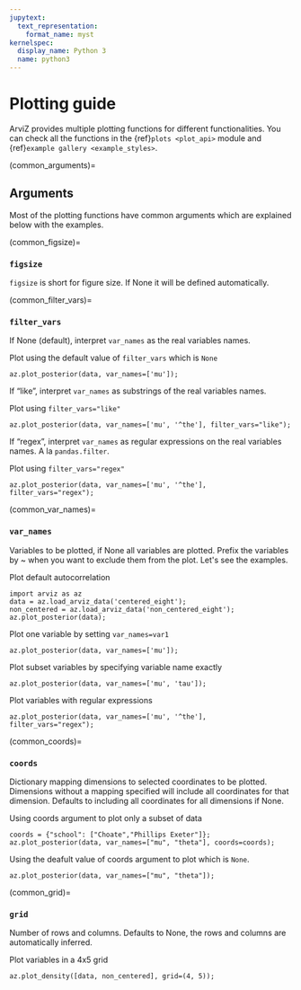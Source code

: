 ```yaml
---
jupytext:
  text_representation:
    format_name: myst
kernelspec:
  display_name: Python 3
  name: python3
---
```


# Plotting guide

ArviZ provides multiple plotting functions for different functionalities. You can check all the functions in the {ref}`plots <plot_api>` module and {ref}`example gallery <example_styles>`.

(common_arguments)=
## Arguments
Most of the plotting functions have common arguments which are explained below with the examples.

(common_figsize)=
### `figsize`

`figsize` is short for figure size. If None it will be defined automatically.

(common_filter_vars)=
### `filter_vars`
If None (default), interpret `var_names` as the real variables names.

Plot using the default value of `filter_vars` which is `None`

```{code-cell}
az.plot_posterior(data, var_names=['mu']);
```

If “like”, interpret `var_names` as substrings of the real variables names.

Plot using `filter_vars="like"`

```{code-cell}
az.plot_posterior(data, var_names=['mu', '^the'], filter_vars="like");
```

If “regex”, interpret `var_names` as regular expressions on the real variables names. A la `pandas.filter`.

Plot using `filter_vars="regex"`

```{code-cell}
az.plot_posterior(data, var_names=['mu', '^the'], filter_vars="regex");
```

(common_var_names)=
### `var_names`

Variables to be plotted, if None all variables are plotted. Prefix the variables by ~ when you want to exclude them from the plot. Let's see the examples.

Plot default autocorrelation

```{code-cell}
import arviz as az
data = az.load_arviz_data('centered_eight');
non_centered = az.load_arviz_data('non_centered_eight');
az.plot_posterior(data);
```

Plot one variable by setting `var_names=var1`

```{code-cell}
az.plot_posterior(data, var_names=['mu']);
```

Plot subset variables by specifying variable name exactly

```{code-cell}
az.plot_posterior(data, var_names=['mu', 'tau']);
```

Plot variables with regular expressions
```{code-cell}
az.plot_posterior(data, var_names=['mu', '^the'], filter_vars="regex");
```


(common_coords)=
### `coords`
Dictionary mapping dimensions to selected coordinates to be plotted. Dimensions without a mapping specified will include all coordinates for that dimension. Defaults to including all coordinates for all dimensions if None.

Using coords argument to plot only a subset of data

```{code-cell}
coords = {"school": ["Choate","Phillips Exeter"]};
az.plot_posterior(data, var_names=["mu", "theta"], coords=coords);
```

Using the deafult value of coords argument to plot which is `None`.

```{code-cell}
az.plot_posterior(data, var_names=["mu", "theta"]);
```


(common_grid)=
### `grid`
Number of rows and columns. Defaults to None, the rows and columns are automatically inferred.

Plot variables in a 4x5 grid

```{code-cell}
az.plot_density([data, non_centered], grid=(4, 5));
```